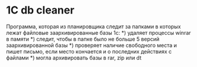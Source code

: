 # 1C db cleaner

Программа, которая из планировщика следит за папками в которых лежат файловые заархивированные базы 1с:
*) удаляет процессы winrar в памяти
*) следит, чтобы в папке было не больше 5 версий заархивированной базы
*) проверяет наличие свободного места и пишет письмо, если место кончается и о последних действиях с файлами
*) могла архивировать базы в rar, zip или dt
